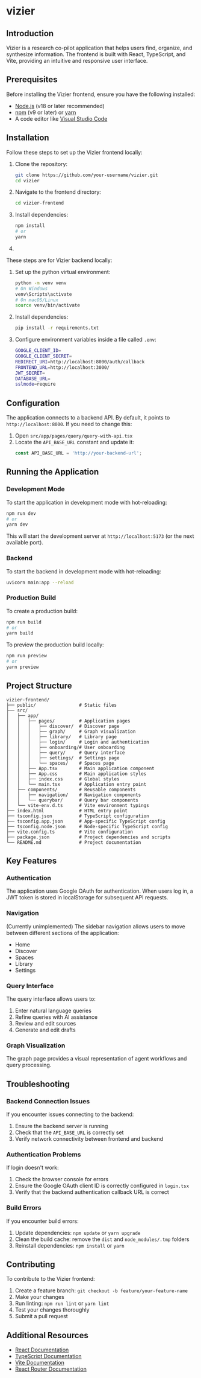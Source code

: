 # vizier

## Introduction

Vizier is a research co-pilot application that helps users find, organize, and synthesize information. The frontend is built with React, TypeScript, and Vite, providing an intuitive and responsive user interface.

## Prerequisites

Before installing the Vizier frontend, ensure you have the following installed:

- [Node.js](https://nodejs.org/) (v18 or later recommended)
- [npm](https://www.npmjs.com/) (v9 or later) or [yarn](https://yarnpkg.com/)
- A code editor like [Visual Studio Code](https://code.visualstudio.com/)

## Installation

Follow these steps to set up the Vizier frontend locally:

1. Clone the repository:
   ```bash
   git clone https://github.com/your-username/vizier.git
   cd vizier
   ```

2. Navigate to the frontend directory:
   ```bash
   cd vizier-frontend
   ```

3. Install dependencies:
   ```bash
   npm install
   # or
   yarn
   ```
4. 

These steps are for Vizier backend locally:

1. Set up the python virtual environment:
    ```bash
    python -m venv venv
    # On Windows
    venv\Scripts\activate
    # On macOS/Linux
    source venv/bin/activate
    ```
2. Install dependencies:
    ```bash
    pip install -r requirements.txt
    ```
3. Configure environment variables inside a file called `.env`:
    ```bash
    GOOGLE_CLIENT_ID=
    GOOGLE_CLIENT_SECRET=
    REDIRECT_URI=http://localhost:8000/auth/callback
    FRONTEND_URL=http://localhost:3000/
    JWT_SECRET=
    DATABASE_URL=
    sslmode=require
    ```

## Configuration

The application connects to a backend API. By default, it points to `http://localhost:8000`. If you need to change this:

1. Open `src/app/pages/query/query-with-api.tsx`
2. Locate the `API_BASE_URL` constant and update it:
   ```typescript
   const API_BASE_URL = 'http://your-backend-url';
   ```

## Running the Application

### Development Mode

To start the application in development mode with hot-reloading:

```bash
npm run dev
# or
yarn dev
```

This will start the development server at `http://localhost:5173` (or the next available port).

### Backend

To start the backend in development mode with hot-reloading:
```bash
uvicorn main:app --reload
```

### Production Build

To create a production build:

```bash
npm run build
# or
yarn build
```

To preview the production build locally:

```bash
npm run preview
# or
yarn preview
```

## Project Structure

```
vizier-frontend/
├── public/                # Static files
├── src/
│   ├── app/
│   │   ├── pages/         # Application pages
│   │   │   ├── discover/  # Discover page
│   │   │   ├── graph/     # Graph visualization
│   │   │   ├── library/   # Library page
│   │   │   ├── login/     # Login and authentication
│   │   │   ├── onboarding/# User onboarding
│   │   │   ├── query/     # Query interface
│   │   │   ├── settings/  # Settings page
│   │   │   └── spaces/    # Spaces page
│   │   ├── App.tsx        # Main application component
│   │   ├── App.css        # Main application styles
│   │   ├── index.css      # Global styles
│   │   └── main.tsx       # Application entry point
│   ├── components/        # Reusable components
│   │   ├── navigation/    # Navigation components
│   │   └── querybar/      # Query bar components
│   └── vite-env.d.ts      # Vite environment typings
├── index.html             # HTML entry point
├── tsconfig.json          # TypeScript configuration
├── tsconfig.app.json      # App-specific TypeScript config
├── tsconfig.node.json     # Node-specific TypeScript config
├── vite.config.ts         # Vite configuration
├── package.json           # Project dependencies and scripts
└── README.md              # Project documentation
```

## Key Features

### Authentication

The application uses Google OAuth for authentication. When users log in, a JWT token is stored in localStorage for subsequent API requests.

### Navigation
(Currently unimplemented)
The sidebar navigation allows users to move between different sections of the application:
- Home
- Discover
- Spaces
- Library
- Settings

### Query Interface

The query interface allows users to:
1. Enter natural language queries
2. Refine queries with AI assistance
3. Review and edit sources
4. Generate and edit drafts

### Graph Visualization

The graph page provides a visual representation of agent workflows and query processing.

## Troubleshooting

### Backend Connection Issues

If you encounter issues connecting to the backend:

1. Ensure the backend server is running
2. Check that the `API_BASE_URL` is correctly set
3. Verify network connectivity between frontend and backend

### Authentication Problems

If login doesn't work:

1. Check the browser console for errors
2. Ensure the Google OAuth client ID is correctly configured in `login.tsx`
3. Verify that the backend authentication callback URL is correct

### Build Errors

If you encounter build errors:

1. Update dependencies: `npm update` or `yarn upgrade`
2. Clean the build cache: remove the `dist` and `node_modules/.tmp` folders
3. Reinstall dependencies: `npm install` or `yarn`

## Contributing

To contribute to the Vizier frontend:

1. Create a feature branch: `git checkout -b feature/your-feature-name`
2. Make your changes
3. Run linting: `npm run lint` or `yarn lint`
4. Test your changes thoroughly
5. Submit a pull request

## Additional Resources

- [React Documentation](https://react.dev/)
- [TypeScript Documentation](https://www.typescriptlang.org/docs/)
- [Vite Documentation](https://vitejs.dev/guide/)
- [React Router Documentation](https://reactrouter.com/en/main)
